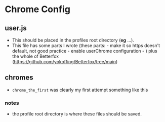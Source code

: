 # Chrome Config

## user.js

- This should be placed in the profiles root directory (**eg** ...).
- This file has some parts I wrote (these parts:
        - make it so https doesn't default, not good practice
        - enable userChrome configuration
        -
        ) plus the whole of Betterfox
  (https://github.com/yokoffing/Betterfox/tree/main)

## chromes

- `chrome_the_first` was clearly my first attempt something like this

### notes

- the profile root directory is where these files should be saved.
